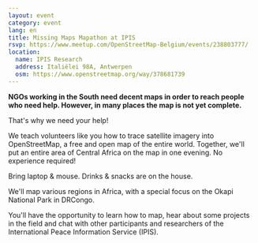 ```yaml
---
layout: event
category: event
lang: en
title: Missing Maps Mapathon at IPIS
rsvp: https://www.meetup.com/OpenStreetMap-Belgium/events/238803777/
location:
  name: IPIS Research
  address: Italiëlei 98A, Antwerpen
  osm: https://www.openstreetmap.org/way/378681739
---
```


**NGOs working in the South need decent maps in order to reach people who need help. However, in many places the map is not yet complete.**

That's why we need your help!

We teach volunteers like you how to trace satellite imagery into OpenStreetMap, a free and open map of the entire world. Together, we'll put an entire area of Central Africa on the map in one evening. No experience required!

Bring laptop & mouse. Drinks & snacks are on the house.

We'll map various regions in Africa, with a special focus on the Okapi National Park in DRCongo.

You'll have the opportunity to learn how to map, hear about some projects in the field and chat with other participants and researchers of the International Peace Information Service (IPIS).
